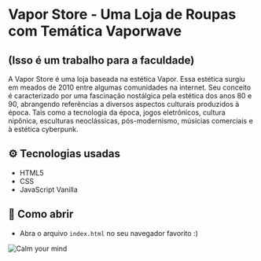 # Vapor Store - Uma Loja de Roupas com Temática Vaporwave

## (Isso é um trabalho para a faculdade)

A Vapor Store é uma loja baseada na estética Vapor.
Essa estética surgiu em meados de 2010 entre algumas comunidades na internet. Seu conceito é caracterizado por uma fascinação nostálgica pela estética dos anos 80 e 90, abrangendo referências a diversos aspectos culturais produzidos à época. Tais como a tecnologia da época, jogos eletrônicos, cultura nipônica, esculturas neoclássicas, pós-modernismo, músicias comerciais e à estética cyberpunk.

## ⚙️ Tecnologias usadas

* HTML5
* CSS
* JavaScript Vanilla

## 🚀 Como abrir

* Abra o arquivo `index.html` no seu navegador favorito :)

![Calm your mind](https://i.pinimg.com/originals/44/9e/05/449e058844d89d45822a44c9f5f60fe2.gif)
